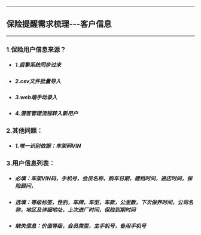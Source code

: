 -----------------
## 保险提醒需求梳理---客户信息
------------------
    
### 1.保险用户信息来源？
- ##### 1.启擎系统同步过来
- ##### 2.csv文件批量导入
- ##### 3.web端手动录入
- ##### 4.潜客管理流程转入新用户

### 2.其他问题：
 - ##### 1.唯一识别依据：车架码VIN  
 
### 3.用户信息列表：
 - ##### 必填：车架VIN码，手机号，会员名称，购车日期，建档时间，进店时间，保险顾问，
 - ##### 选填：等级标签，性别，车牌，车型，车款，公里数，下次保养时间，公司名称，地区及详细地址，上次进厂时间，保险到期时间
 - ##### 缺失信息：价值等级，会员类型，主手机号，备用手机号
